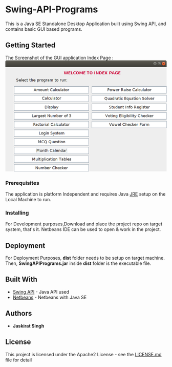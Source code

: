 # Swing-API-Programs

This is a Java SE Standalone Desktop Application built using Swing API, and contains basic GUI based programs.

## Getting Started

The Screenshot of the GUI application Index Page :
<img src = "screenshots/swingProgramsindex.png">

### Prerequisites

The application is platform Independent and requires Java [JRE](https://docs.oracle.com/goldengate/1212/gg-winux/GDRAD/java.htm#BGBFJHAB) setup on the Local Machine to run.

### Installing

For Development purposes,Download and place the project repo on target system, that's it. Netbeans IDE can be used to open & work in the project.

## Deployment

For Deployment Purposes, **dist** folder needs to be setup on target machine. Then, **SwingAPIPrograms.jar** inside **dist** folder is the executable file.

## Built With

* [Swing API](https://docs.oracle.com/javase/8/docs/technotes/guides/swing/index.html) - Java API used
* [Netbeans](https://www.oracle.com/technetwork/java/javase/downloads/jdk-netbeans-jsp-3413139-esa.html) - Netbeans with Java SE

## Authors

 * **Jaskirat Singh**

## License

This project is licensed under the Apache2 License - see the [LICENSE.md](LICENSE) file for detail

